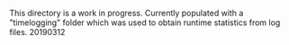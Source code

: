 This directory is a work in progress. Currently populated with a "timelogging" folder which was used to obtain runtime statistics from log files. 20190312
